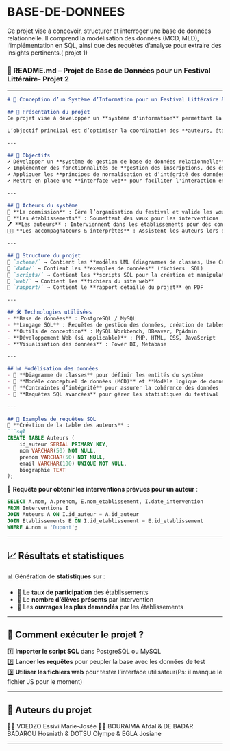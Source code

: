 # BASE-DE-DONNEES
Ce projet vise à concevoir, structurer et interroger une base de données relationnelle. Il comprend la modélisation des données (MCD, MLD), l’implémentation en SQL, ainsi que des requêtes d’analyse pour extraire des insights pertinents.( projet 1)
### **📜 README.md – Projet de Base de Données pour un Festival Littéraire- Projet 2**  



---

```md
# 📂 Conception d’un Système d’Information pour un Festival Littéraire 📚

## 📝 Présentation du projet
Ce projet vise à développer un **système d'information** permettant la **gestion et la planification** des interventions d’auteurs dans les établissements scolaires, universitaires et pénitentiaires lors d’un **festival littéraire international**.  

L’objectif principal est d’optimiser la coordination des **auteurs, établissements, accompagnateurs et interprètes**, tout en assurant une **gestion efficace des inscriptions, des vœux des établissements et des interventions**.

---

## 🎯 Objectifs
✔️ Développer un **système de gestion de base de données relationnelle** pour le suivi des interventions du festival  
✔️ Implémenter des fonctionnalités de **gestion des inscriptions, des éditions, des interventions et des statistiques**  
✔️ Appliquer les **principes de normalisation et d’intégrité des données**  
✔️ Mettre en place une **interface web** pour faciliter l'interaction entre les différents acteurs  

---

## 📌 Acteurs du système
👥 **La commission** : Gère l’organisation du festival et valide les vœux des établissements  
🏫 **Les établissements** : Soumettent des vœux pour les interventions  
🖊 **Les auteurs** : Interviennent dans les établissements pour des conférences  
👨‍🏫 **Les accompagnateurs & interprètes** : Assistent les auteurs lors des interventions  

---

## 📂 Structure du projet
📁 `schema/` → Contient les **modèles UML (diagrammes de classes, Use Case, MCD, MLD)**  
📁 `data/` → Contient les **exemples de données** (fichiers  SQL)  
📁 `scripts/` → Contient les **scripts SQL pour la création et manipulation de la base de données**  
📁 `web/` → Contient les **fichiers du site web**   
📁 `rapport/` → Contient le **rapport détaillé du projet** en PDF  

---

## 🛠️ Technologies utilisées
- **Base de données** : PostgreSQL / MySQL  
- **Langage SQL** : Requêtes de gestion des données, création de tables, contraintes d’intégrité  
- **Outils de conception** : MySQL Workbench, DBeaver, PgAdmin  
- **Développement Web (si applicable)** : PHP, HTML, CSS, JavaScript  
- **Visualisation des données** : Power BI, Metabase  

---

## 📊 Modélisation des données
- 📌 **Diagramme de classes** pour définir les entités du système  
- 📌 **Modèle conceptuel de données (MCD)** et **Modèle logique de données (MLD)**  
- 📌 **Contraintes d’intégrité** pour assurer la cohérence des données  
- 📌 **Requêtes SQL avancées** pour gérer les statistiques du festival  

---

## 📜 Exemples de requêtes SQL
🔹 **Création de la table des auteurs** :
```sql
CREATE TABLE Auteurs (
    id_auteur SERIAL PRIMARY KEY,
    nom VARCHAR(50) NOT NULL,
    prenom VARCHAR(50) NOT NULL,
    email VARCHAR(100) UNIQUE NOT NULL,
    biographie TEXT
);
```
🔹 **Requête pour obtenir les interventions prévues pour un auteur** :
```sql
SELECT A.nom, A.prenom, E.nom_etablissement, I.date_intervention
FROM Interventions I
JOIN Auteurs A ON I.id_auteur = A.id_auteur
JOIN Etablissements E ON I.id_etablissement = E.id_etablissement
WHERE A.nom = 'Dupont';
```

---

## 📈 Résultats et statistiques
📊 Génération de **statistiques** sur :
- 🔹 Le **taux de participation** des établissements  
- 🔹 Le **nombre d’élèves présents** par intervention  
- 🔹 Les **ouvrages les plus demandés** par les établissements  

---

## 🚀 Comment exécuter le projet ?
1️⃣ **Importer le script SQL** dans PostgreSQL ou MySQL  
2️⃣ **Lancer les requêtes** pour peupler la base avec les données de test  
3️⃣ **Utiliser les fichiers web**  pour tester l’interface utilisateur(Ps: il manque le fichier JS pour le moment)

---

## 📌 Auteurs du projet
👩‍🎓 VOEDZO Essivi Marie-Josée
👩‍🎓 BOURAIMA Afdal & DE BADAR BADAROU Hosniath & DOTSU Olympe & EGLA Josiane 
  

---




